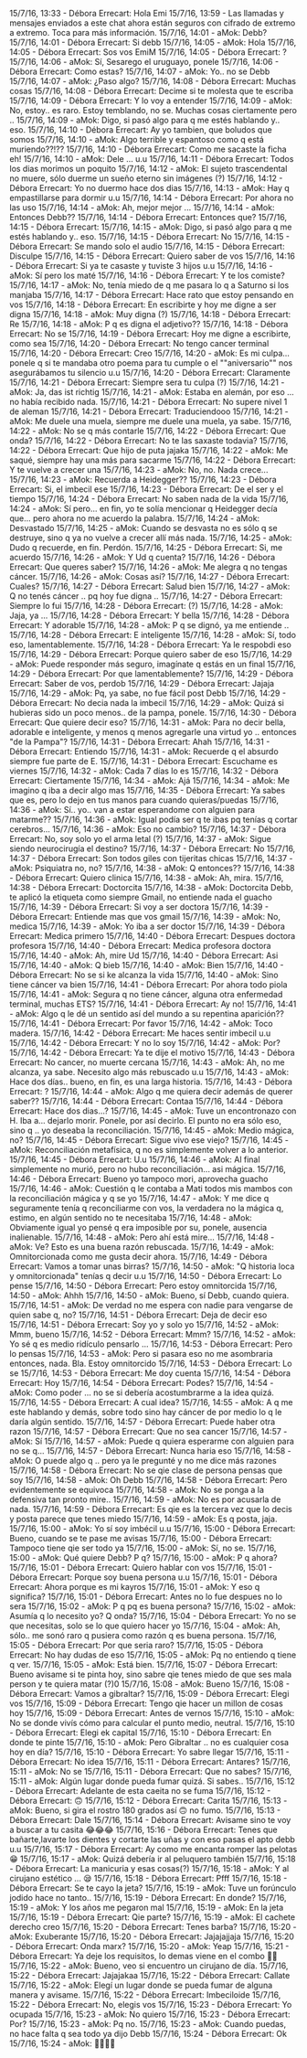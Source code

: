 15/7/16, 13:33 - Débora Errecart: Hola Emi
15/7/16, 13:59 - Las llamadas y mensajes enviados a este chat ahora están seguros con cifrado de extremo a extremo. Toca para más información.
15/7/16, 14:01 - aMok: Debb?
15/7/16, 14:01 - Débora Errecart: Si debb
15/7/16, 14:05 - aMok: Hola
15/7/16, 14:05 - Débora Errecart: Sos vos EmiM
15/7/16, 14:05 - Débora Errecart: ?
15/7/16, 14:06 - aMok: Sí, Sesarego el uruguayo, ponele
15/7/16, 14:06 - Débora Errecart: Como estas?
15/7/16, 14:07 - aMok: Yo.. no se Debb
15/7/16, 14:07 - aMok: ¿Paso algo?
15/7/16, 14:08 - Débora Errecart: Muchas cosas
15/7/16, 14:08 - Débora Errecart: Decime si te molesta que te escriba
15/7/16, 14:09 - Débora Errecart: Y lo voy a entender
15/7/16, 14:09 - aMok: No, estoy.. es raro. Estoy temblando, no se. Muchas cosas ciertamente pero ..
15/7/16, 14:09 - aMok: Digo, si pasó algo para q me estés hablando y.. eso.
15/7/16, 14:10 - Débora Errecart: Ay yo tambien, que boludos que somos
15/7/16, 14:10 - aMok: Algo terrible y espantoso como q está muriendo??!??
15/7/16, 14:10 - Débora Errecart: Como me sacaste la ficha eh!
15/7/16, 14:10 - aMok: Dele ... u.u
15/7/16, 14:11 - Débora Errecart: Todos los dias morimos un poquito
15/7/16, 14:12 - aMok: El sujeto trascendental no muere, sólo duerme un sueño eterno sin imágenes (?)
15/7/16, 14:12 - Débora Errecart: Yo no duermo hace dos dias
15/7/16, 14:13 - aMok: Hay q empastillarse para dormir u.u
15/7/16, 14:14 - Débora Errecart: Por ahora no las uso
15/7/16, 14:14 - aMok: Ah, mejor mejor ...
15/7/16, 14:14 - aMok: Entonces Debb??
15/7/16, 14:14 - Débora Errecart: Entonces que?
15/7/16, 14:15 - Débora Errecart: <Archivo omitido>
15/7/16, 14:15 - aMok: Digo, si pasó algo para q me estés hablando y.. eso.
15/7/16, 14:15 - Débora Errecart: No
15/7/16, 14:15 - Débora Errecart: Se mando solo el audio
15/7/16, 14:15 - Débora Errecart: Disculpe
15/7/16, 14:15 - Débora Errecart: Quiero saber de vos
15/7/16, 14:16 - Débora Errecart: Si ya te casaste y tuviste 3 hijos u.u
15/7/16, 14:16 - aMok: Sí pero los maté
15/7/16, 14:16 - Débora Errecart: Y te los comiste?
15/7/16, 14:17 - aMok: No, tenía miedo de q me pasara lo q a Saturno si los manjaba
15/7/16, 14:17 - Débora Errecart: Hace rato que estoy pensando en vos
15/7/16, 14:18 - Débora Errecart: En escribirte y hoy me digne a ser digna
15/7/16, 14:18 - aMok: Muy digna (?)
15/7/16, 14:18 - Débora Errecart: Re
15/7/16, 14:18 - aMok: P q es digna el adjetivo??
15/7/16, 14:18 - Débora Errecart: No se
15/7/16, 14:19 - Débora Errecart: Hoy me digne a escribirte, como sea
15/7/16, 14:20 - Débora Errecart: No tengo cancer terminal
15/7/16, 14:20 - Débora Errecart: Creo
15/7/16, 14:20 - aMok: Es mi culpa... ponele q si te mandaba otro poema para tu cumple o el ""aniversario"" nos asegurábamos tu silencio u.u
15/7/16, 14:20 - Débora Errecart: Claramente
15/7/16, 14:21 - Débora Errecart: Siempre sera tu culpa (?)
15/7/16, 14:21 - aMok: Ja, das ist richtig
15/7/16, 14:21 - aMok: Estaba en alemán, por eso ... no había recibido nada.
15/7/16, 14:21 - Débora Errecart: No supere nivel 1 de aleman
15/7/16, 14:21 - Débora Errecart: Traduciendooo
15/7/16, 14:21 - aMok: Me duele una muela, siempre me duele una muela, ya sabe.
15/7/16, 14:22 - aMok: No se q más contarle
15/7/16, 14:22 - Débora Errecart: Que onda?
15/7/16, 14:22 - Débora Errecart: No te las saxaste todavia?
15/7/16, 14:22 - Débora Errecart: Que hijo de puta jajaka
15/7/16, 14:22 - aMok: Me saqué, siempre hay una más para sacarme
15/7/16, 14:22 - Débora Errecart: Y te vuelve a crecer una
15/7/16, 14:23 - aMok: No, no. Nada crece...
15/7/16, 14:23 - aMok: Recuerda a Heidegger??
15/7/16, 14:23 - Débora Errecart: Si, el imbecil ese
15/7/16, 14:23 - Débora Errecart: De el ser y el tiempo
15/7/16, 14:24 - Débora Errecart: No saben nada de la vida
15/7/16, 14:24 - aMok: Sí pero... en fin, yo te solía mencionar q Heidegger decía que... pero ahora no me acuerdo la palabra.
15/7/16, 14:24 - aMok: Desvastado
15/7/16, 14:25 - aMok: Cuando se desvasta no es sólo q se destruye, sino q ya no vuelve a crecer allí más nada.
15/7/16, 14:25 - aMok: Dudo q recuerde, en fin. Perdón.
15/7/16, 14:25 - Débora Errecart: Si, me acuerdo
15/7/16, 14:26 - aMok: Y Ud q cuenta?
15/7/16, 14:26 - Débora Errecart: Que queres saber?
15/7/16, 14:26 - aMok: Me alegra q no tengas cáncer.
15/7/16, 14:26 - aMok: Cosas así?
15/7/16, 14:27 - Débora Errecart: Cuales?
15/7/16, 14:27 - Débora Errecart: Salud bien
15/7/16, 14:27 - aMok: Q no tenés cáncer .. pq hoy fue digna ..
15/7/16, 14:27 - Débora Errecart: Siempre lo fui
15/7/16, 14:28 - Débora Errecart: (?)
15/7/16, 14:28 - aMok: Jaja, ya ...
15/7/16, 14:28 - Débora Errecart: Y bella
15/7/16, 14:28 - Débora Errecart: Y adorable
15/7/16, 14:28 - aMok: P q se dignó, ya me entiende ..
15/7/16, 14:28 - Débora Errecart: E inteligente
15/7/16, 14:28 - aMok: Sí, todo eso, lamentablemente.
15/7/16, 14:28 - Débora Errecart: Ya le respobdi eso
15/7/16, 14:29 - Débora Errecart: Porque quiero saber de eso
15/7/16, 14:29 - aMok: Puede responder más seguro, imagínate q estás en un final
15/7/16, 14:29 - Débora Errecart: Por que lamentablemente?
15/7/16, 14:29 - Débora Errecart: Saber de vos, perdob
15/7/16, 14:29 - Débora Errecart: Jajaja
15/7/16, 14:29 - aMok: Pq, ya sabe, no fue fácil post Debb
15/7/16, 14:29 - Débora Errecart: No decia nada la imbecil
15/7/16, 14:29 - aMok: Quizá si hubieras sido un poco menos.. de la pampa, ponele.
15/7/16, 14:30 - Débora Errecart: Que quiere decir eso?
15/7/16, 14:31 - aMok: Para no decir bella, adorable e inteligente, y menos q menos agregarle una virtud yo 
.. entonces "de la Pampa"?
15/7/16, 14:31 - Débora Errecart: Ahah
15/7/16, 14:31 - Débora Errecart: Entiendo
15/7/16, 14:31 - aMok: Recuerde q el absurdo siempre fue parte de E.
15/7/16, 14:31 - Débora Errecart: Escuchame es viernes
15/7/16, 14:32 - aMok: Cada 7 días lo es
15/7/16, 14:32 - Débora Errecart: Ciertamente
15/7/16, 14:34 - aMok: Ajá
15/7/16, 14:34 - aMok: Me imagino q iba a decir algo mas
15/7/16, 14:35 - Débora Errecart: Ya sabes que es, pero lo dejo en tus manos para cuando quieras/puedas
15/7/16, 14:36 - aMok: Sí.. yo.. van a estar esperandome con alguien para matarme??
15/7/16, 14:36 - aMok: Igual podía ser q te ibas pq tenías q cortar cerebros...
15/7/16, 14:36 - aMok: Eso no cambio?
15/7/16, 14:37 - Débora Errecart: No, soy solo yo el arma letal (?)
15/7/16, 14:37 - aMok: Sigue siendo neurocirugía el destino?
15/7/16, 14:37 - Débora Errecart: No
15/7/16, 14:37 - Débora Errecart: Son todos giles con tijeritas chicas
15/7/16, 14:37 - aMok: Psiquiatra no, no?
15/7/16, 14:38 - aMok: Q entonces??
15/7/16, 14:38 - Débora Errecart: Quiero clinica
15/7/16, 14:38 - aMok: Ah, mira.
15/7/16, 14:38 - Débora Errecart: Doctorcita
15/7/16, 14:38 - aMok: Doctorcita Debb, te aplicó la etiqueta como siempre Gmail, no entiende nada el guacho
15/7/16, 14:39 - Débora Errecart: Si voy a ser doctora
15/7/16, 14:39 - Débora Errecart: Entiende mas que vos gmail
15/7/16, 14:39 - aMok: No, medica
15/7/16, 14:39 - aMok: Yo iba a ser doctor
15/7/16, 14:39 - Débora Errecart: Medica primero
15/7/16, 14:40 - Débora Errecart: Despues doctora profesora
15/7/16, 14:40 - Débora Errecart: Medica profesora doctora
15/7/16, 14:40 - aMok: Ah, mire Ud
15/7/16, 14:40 - Débora Errecart: Asi
15/7/16, 14:40 - aMok: Q bieb
15/7/16, 14:40 - aMok: Bien
15/7/16, 14:40 - Débora Errecart: No se si ke alcanza la vida
15/7/16, 14:40 - aMok: Sino tiene cáncer va bien
15/7/16, 14:41 - Débora Errecart: Por ahora todo piola
15/7/16, 14:41 - aMok: Segura q no tiene cáncer, alguna otra enfermedad terminal, muchas ETS?
15/7/16, 14:41 - Débora Errecart: Ay no!
15/7/16, 14:41 - aMok: Algo q le dé un sentido así del mundo a su repentina aparición??
15/7/16, 14:41 - Débora Errecart: Por favor
15/7/16, 14:42 - aMok: Toco madera.
15/7/16, 14:42 - Débora Errecart: Me haces sentir imbecil u.u
15/7/16, 14:42 - Débora Errecart: Y no lo soy
15/7/16, 14:42 - aMok: Por?
15/7/16, 14:42 - Débora Errecart: Ya te dije el motivo
15/7/16, 14:43 - Débora Errecart: No cancer, no muerte cercana
15/7/16, 14:43 - aMok: Ah, no me alcanza, ya sabe. Necesito algo más rebuscado u.u
15/7/16, 14:43 - aMok: Hace dos días.. bueno, en fin, es una larga historia.
15/7/16, 14:43 - Débora Errecart: ?
15/7/16, 14:44 - aMok: Algo q me quiera decir además de querer saber??
15/7/16, 14:44 - Débora Errecart: Contaa
15/7/16, 14:44 - Débora Errecart: Hace dos dias...?
15/7/16, 14:45 - aMok: Tuve un encontronazo con H. Iba a... dejarlo morir. Ponele, por así decirlo. El punto no era sólo eso, sino q .. yo deseaba la reconciliación.
15/7/16, 14:45 - aMok: Medio mágica, no?
15/7/16, 14:45 - Débora Errecart: Sigue vivo ese viejo?
15/7/16, 14:45 - aMok: Reconciliación metafísica, q no es simplemente volver a lo anterior.
15/7/16, 14:45 - Débora Errecart: U.u
15/7/16, 14:46 - aMok: Al final simplemente no murió, pero no hubo reconciliación... asi mágica.
15/7/16, 14:46 - Débora Errecart: Bueno yo tampoco mori, aprovecha guacho
15/7/16, 14:46 - aMok: Cuestión q le contaba a Mati todos mis mambos con la reconciliación mágica y q se yo
15/7/16, 14:47 - aMok: Y me dice q seguramente tenía q reconciliarme con vos, la verdadera no la mágica q, estimo, en algún sentido no te necesitaba
15/7/16, 14:48 - aMok: Obviamente igual yo pensé q era imposible por su, ponele, ausencia inalienable.
15/7/16, 14:48 - aMok: Pero ahí está mire...
15/7/16, 14:48 - aMok: Ve? Esto es una buena razón rebuscada.
15/7/16, 14:49 - aMok: Omnitorcionada como me gusta decir ahora.
15/7/16, 14:49 - Débora Errecart: Vamos a tomar unas birras?
15/7/16, 14:50 - aMok: "Q historia loca y omnitorcionada" tenías q decir u.u
15/7/16, 14:50 - Débora Errecart: Lo pense
15/7/16, 14:50 - Débora Errecart: Pero estoy omnitorcida
15/7/16, 14:50 - aMok: Ahhh
15/7/16, 14:50 - aMok: Bueno, sí Debb, cuando quiera.
15/7/16, 14:51 - aMok: De verdad no me espera con nadie para vengarse de quien sabe q, no?
15/7/16, 14:51 - Débora Errecart: Deja de decir eso
15/7/16, 14:51 - Débora Errecart: Soy yo y solo yo
15/7/16, 14:52 - aMok: Mmm, bueno
15/7/16, 14:52 - Débora Errecart: Mmm?
15/7/16, 14:52 - aMok: Yo sé q es medio ridículo pensarlo ...
15/7/16, 14:53 - Débora Errecart: Pero lo pensas
15/7/16, 14:53 - aMok: Pero si pasara eso no me asombraria entonces, nada. Bla. Estoy omnitorcido
15/7/16, 14:53 - Débora Errecart: Lo se
15/7/16, 14:53 - Débora Errecart: Me doy cuenta
15/7/16, 14:54 - Débora Errecart: Hoy
15/7/16, 14:54 - Débora Errecart: Podes?
15/7/16, 14:54 - aMok: Como poder ... no se si debería acostumbrarme a la idea quizá.
15/7/16, 14:55 - Débora Errecart: A cual idea?
15/7/16, 14:55 - aMok: A q me este hablando y demás, sobre todo sino hay cáncer de por medio lo q le daría algún sentido.
15/7/16, 14:57 - Débora Errecart: Puede haber otra razon
15/7/16, 14:57 - Débora Errecart: Que no sea cancer
15/7/16, 14:57 - aMok: Sí
15/7/16, 14:57 - aMok: Puede q quiera esperarme con alguien para no se q...
15/7/16, 14:57 - Débora Errecart: Nunca haria eso
15/7/16, 14:58 - aMok: O puede algo q .. pero ya le pregunté y no me dice más razones
15/7/16, 14:58 - Débora Errecart: No se qie clase de persona pensas que soy
15/7/16, 14:58 - aMok: Oh Debb
15/7/16, 14:58 - Débora Errecart: Pero evidentemente se equivoca
15/7/16, 14:58 - aMok: No se ponga a la defensiva tan pronto mire..
15/7/16, 14:59 - aMok: No es por acusarla de nada.
15/7/16, 14:59 - Débora Errecart: Es qie es la tercera vez que lo decis y posta parece que tenes miedo
15/7/16, 14:59 - aMok: Es q posta, jaja.
15/7/16, 15:00 - aMok: Yo sí soy imbécil u.u
15/7/16, 15:00 - Débora Errecart: Bueno, cuando se te pase me avisas
15/7/16, 15:00 - Débora Errecart: Tampoco tiene qie ser todo ya
15/7/16, 15:00 - aMok: Sí, no se.
15/7/16, 15:00 - aMok: Qué quiere Debb? P q?
15/7/16, 15:00 - aMok: P q ahora?
15/7/16, 15:01 - Débora Errecart: Quiero hablar con vos
15/7/16, 15:01 - Débora Errecart: Porque soy buena persona u.u
15/7/16, 15:01 - Débora Errecart: Ahora porque es mi kayros
15/7/16, 15:01 - aMok: Y eso q significa?
15/7/16, 15:01 - Débora Errecart: Antes no lo fue despues no lo sera
15/7/16, 15:02 - aMok: P q pq es buena persona?
15/7/16, 15:02 - aMok: Asumía q lo necesito yo? Q onda?
15/7/16, 15:04 - Débora Errecart: Yo no se que necesitas, solo se lo que quiero hacer yo
15/7/16, 15:04 - aMok: Ah, sólo.. me sonó raro q pusiera como razón q es buena persona.
15/7/16, 15:05 - Débora Errecart: Por que seria raro?
15/7/16, 15:05 - Débora Errecart: No hay dudas de eso
15/7/16, 15:05 - aMok: Pq no entiendo q tiene q ver.
15/7/16, 15:05 - aMok: Está bien.
15/7/16, 15:07 - Débora Errecart: Bueno avisame si te pinta hoy, sino sabre qie tenes miedo de que ses mala person y te quiera matar (?)0
15/7/16, 15:08 - aMok: Bueno
15/7/16, 15:08 - Débora Errecart: Vamos a gibraltar?
15/7/16, 15:09 - Débora Errecart: Elegi vos
15/7/16, 15:09 - Débora Errecart: Tengo qie hacer un millon de cosas hoy
15/7/16, 15:09 - Débora Errecart: Antes de vernos
15/7/16, 15:10 - aMok: No se donde vivís cómo para calcular el punto medio, neutral.
15/7/16, 15:10 - Débora Errecart: Elegi ek capital
15/7/16, 15:10 - Débora Errecart: En donde te pinte
15/7/16, 15:10 - aMok: Pero Gibraltar .. no es cualquier cosa hoy en día?
15/7/16, 15:10 - Débora Errecart: Yo sabre llegar
15/7/16, 15:11 - Débora Errecart: No idea
15/7/16, 15:11 - Débora Errecart: Antares?
15/7/16, 15:11 - aMok: No se
15/7/16, 15:11 - Débora Errecart: Que no sabes?
15/7/16, 15:11 - aMok: Algún lugar donde pueda fumar quizá. Si sabes..
15/7/16, 15:12 - Débora Errecart: Adelante de esta caeita no se fuma
15/7/16, 15:12 - Débora Errecart: 🙃
15/7/16, 15:12 - Débora Errecart: Carita
15/7/16, 15:13 - aMok: Bueno, si gira el rostro 180 grados así 🙃 no fumo.
15/7/16, 15:13 - Débora Errecart: Dale
15/7/16, 15:14 - Débora Errecart: Avisame sino te voy a buscar a tu casita 😂😂😂
15/7/16, 15:16 - Débora Errecart: Tenes que bañarte,lavarte los dientes y cortarte las uñas y con eso pasas el apto debb u.u
15/7/16, 15:17 - Débora Errecart: Ay como me encanta romper las pelotas 😁
15/7/16, 15:17 - aMok: Quizá debería ir al peluquero también
15/7/16, 15:18 - Débora Errecart: La manicuria y esas cosas(?)
15/7/16, 15:18 - aMok: Y al cirujano estético ... 😪
15/7/16, 15:18 - Débora Errecart: Pfff
15/7/16, 15:18 - Débora Errecart: Se te cayo la jeta?
15/7/16, 15:19 - aMok: Tuve un forúnculo jodido hace no tanto..
15/7/16, 15:19 - Débora Errecart: En donde?
15/7/16, 15:19 - aMok: Y los años me pegaron mal
15/7/16, 15:19 - aMok: En la jeta
15/7/16, 15:19 - Débora Errecart: Qie parte?
15/7/16, 15:19 - aMok: El cachete derecho creo
15/7/16, 15:20 - Débora Errecart: Tenes barba?
15/7/16, 15:20 - aMok: Exuberante
15/7/16, 15:20 - Débora Errecart: Jajajajjaja
15/7/16, 15:20 - Débora Errecart: Onda marx?
15/7/16, 15:20 - aMok: Yeap
15/7/16, 15:21 - Débora Errecart: Ya deje los requisitos, lo demas viene en el combo 👌🏼
15/7/16, 15:22 - aMok: Bueno, veo si encuentro un cirujano de día.
15/7/16, 15:22 - Débora Errecart: Jajajakaa
15/7/16, 15:22 - Débora Errecart: Callate
15/7/16, 15:22 - aMok: Elegí un lugar donde se pueda fumar de alguna manera y avisame.
15/7/16, 15:22 - Débora Errecart: Imbeciloide
15/7/16, 15:22 - Débora Errecart: No, elegis vos
15/7/16, 15:23 - Débora Errecart: Yo ocupada
15/7/16, 15:23 - aMok: No quiero
15/7/16, 15:23 - Débora Errecart: Por?
15/7/16, 15:23 - aMok: Pq no.
15/7/16, 15:23 - aMok: Cuando puedas, no hace falta q sea todo ya dijo Debb
15/7/16, 15:24 - Débora Errecart: Ok
15/7/16, 15:24 - aMok: 👍🏻👍🏾
